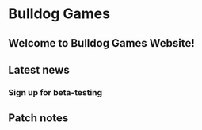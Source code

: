 # Bulldog Games

## Welcome to Bulldog Games Website!

## Latest news

### Sign up for beta-testing

## Patch notes



